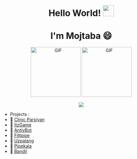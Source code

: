 <h1 align="center"><b>Hello World!    </b><img src="https://media.giphy.com/media/hvRJCLFzcasrR4ia7z/giphy.gif" width="35"></h1>
<h1 align="center" style="border-bottom: none;"><b>I'm Mojtaba 😄</b></h1>

<div align="center">
  <img alt="GIF" height="160px" src="https://media.giphy.com/media/JqDcpPX8vWahUny0pE/giphy.gif" />
  <img alt="GIF" height="160px" src="https://media.giphy.com/media/kHlrPbN9zaoOo7KXDo/giphy.gif" />
</div>
<p align="center">
  <a href="https://github.com/DenverCoder1/readme-typing-svg">
    <img src="https://readme-typing-svg.demolab.com?font=Fira+Code&duration=4000&pause=200&center=true&vCenter=true&width=435&lines=Back-end+Developer;Php;Laravel;Mysql">
  </a>
</p>

- Projects :
- 📝 [Clinic Parsiyan](https://clinicparsianfardis.ir)
- 📝 [ItzGame](https://gamerlly-front.liara.run)
- 📝 [AntiyBot](https://t.me/antiybot)
- 📝 [Fittpipe](https://fittpipe.com)
- 📝 [Uzpalang](https://uzpalang.com)
- 📝 [Pipekala](https://pipekala.com)
- 📝 [Bandil](https://bandil.store)
